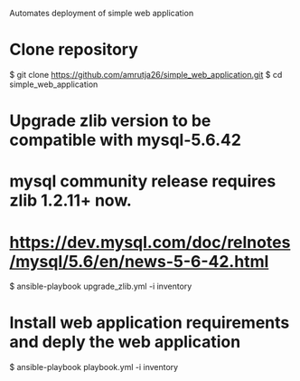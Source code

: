 Automates deployment of simple web application

# Clone repository
$ git clone https://github.com/amrutja26/simple_web_application.git
$ cd simple_web_application

# Upgrade zlib version to be compatible with mysql-5.6.42
# mysql community release requires zlib 1.2.11+ now.
# https://dev.mysql.com/doc/relnotes/mysql/5.6/en/news-5-6-42.html

$ ansible-playbook upgrade_zlib.yml -i inventory

# Install web application requirements and deply the web application
$ ansible-playbook playbook.yml -i inventory
